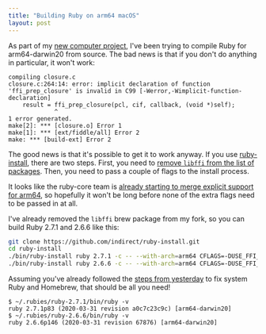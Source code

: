 ```yaml
---
title: "Building Ruby on arm64 macOS"
layout: post
---
```

As part of my [new computer project](/2020/06/29/symbol-_ffi_prep_closure-not-found/), I've been trying to compile Ruby for arm64-darwin20 from source. The bad news is that if you don't do anything in particular, it won't work:

```
compiling closure.c
closure.c:264:14: error: implicit declaration of function 'ffi_prep_closure' is invalid in C99 [-Werror,-Wimplicit-function-declaration]
    result = ffi_prep_closure(pcl, cif, callback, (void *)self);
             ^
1 error generated.
make[2]: *** [closure.o] Error 1
make[1]: *** [ext/fiddle/all] Error 2
make: *** [build-ext] Error 2
```

The good news is that it's possible to get it to work anyway. If you use [ruby-install](https://github.com/postmodern/ruby-install), there are two steps. First, you need to [remove `libffi` from the list of packages](https://github.com/indirect/ruby-install/commit/e0079f5354bb373bbd7ce361f72ffae9deba836f). Then, you need to pass a couple of flags to the install process.

It looks like the ruby-core team is [already starting to merge explicit support for arm64](https://github.com/ruby/ruby/commit/7cb8904a12c850ee30dcd67817fa2f9dc3fee813), so hopefully it won't be long before none of the extra flags need to be passed in at all.

I've already removed the `libffi` brew package from my fork, so you can build Ruby 2.7.1 and 2.6.6 like this:

```bash
git clone https://github.com/indirect/ruby-install.git
cd ruby-install
./bin/ruby-install ruby 2.7.1 -c -- --with-arch=arm64 CFLAGS=-DUSE_FFI_CLOSURE_ALLOC=1 
./bin/ruby-install ruby 2.6.6 -c -- --with-arch=arm64 CFLAGS=-DUSE_FFI_CLOSURE_ALLOC=1 
```

Assuming you've already followed the [steps from yesterday](/2020/06/29/symbol-_ffi_prep_closure-not-found/) to fix system Ruby and Homebrew, that should be all you need!

```
$ ~/.rubies/ruby-2.7.1/bin/ruby -v
ruby 2.7.1p83 (2020-03-31 revision a0c7c23c9c) [arm64-darwin20]
$ ~/.rubies/ruby-2.6.6/bin/ruby -v 
ruby 2.6.6p146 (2020-03-31 revision 67876) [arm64-darwin20]
```
